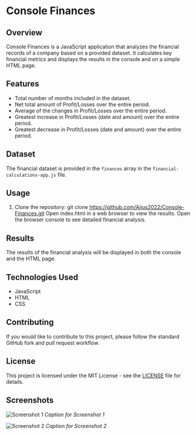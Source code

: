 # Console Finances

## Overview

Console Finances is a JavaScript application that analyzes the financial records of a company based on a provided dataset. It calculates key financial metrics and displays the results in the console and on a simple HTML page.

## Features

- Total number of months included in the dataset.
- Net total amount of Profit/Losses over the entire period.
- Average of the changes in Profit/Losses over the entire period.
- Greatest increase in Profit/Losses (date and amount) over the entire period.
- Greatest decrease in Profit/Losses (date and amount) over the entire period.

## Dataset

The financial dataset is provided in the `finances` array in the `financial-calculations-app.js` file.

## Usage

1. Clone the repository:   git clone https://github.com/Aijus2022/Console-Finances.git
Open index.html in a web browser to view the results.
Open the browser console to see detailed financial analysis.
## Results

The results of the financial analysis will be displayed in both the console and the HTML page.

## Technologies Used

- JavaScript
- HTML
- CSS

## Contributing

If you would like to contribute to this project, please follow the standard GitHub fork and pull request workflow.

## License

This project is licensed under the MIT License - see the [LICENSE](LICENSE) file for details.


## Screenshots

![Screenshot 1](screenshots/screenshot1.png)
*Caption for Screenshot 1*

![Screenshot 2](screenshots/screenshot2.png)
*Caption for Screenshot 2*





